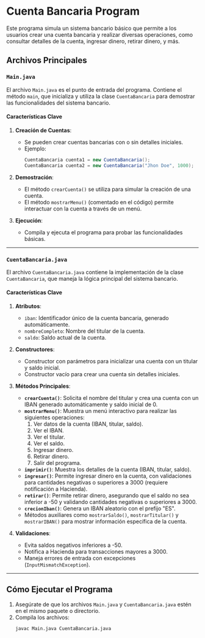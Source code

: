 # Cuenta Bancaria Program

Este programa simula un sistema bancario básico que permite a los usuarios crear una cuenta bancaria y realizar diversas operaciones, como consultar detalles de la cuenta, ingresar dinero, retirar dinero, y más.

## Archivos Principales

### `Main.java`
El archivo `Main.java` es el punto de entrada del programa. Contiene el método `main`, que inicializa y utiliza la clase `CuentaBancaria` para demostrar las funcionalidades del sistema bancario.

#### Características Clave
1. **Creación de Cuentas**:
   - Se pueden crear cuentas bancarias con o sin detalles iniciales.
   - Ejemplo:
     ```java
     CuentaBancaria cuenta1 = new CuentaBancaria();
     CuentaBancaria cuenta2 = new CuentaBancaria("Jhon Doe", 1000);
     ```

2. **Demostración**:
   - El método `crearCuenta()` se utiliza para simular la creación de una cuenta.
   - El método `mostrarMenu()` (comentado en el código) permite interactuar con la cuenta a través de un menú.

3. **Ejecución**:
   - Compila y ejecuta el programa para probar las funcionalidades básicas.

---

### `CuentaBancaria.java`
El archivo `CuentaBancaria.java` contiene la implementación de la clase `CuentaBancaria`, que maneja la lógica principal del sistema bancario.

#### Características Clave
1. **Atributos**:
   - `iban`: Identificador único de la cuenta bancaria, generado automáticamente.
   - `nombreCompleto`: Nombre del titular de la cuenta.
   - `saldo`: Saldo actual de la cuenta.

2. **Constructores**:
   - Constructor con parámetros para inicializar una cuenta con un titular y saldo inicial.
   - Constructor vacío para crear una cuenta sin detalles iniciales.

3. **Métodos Principales**:
   - **`crearCuenta()`**:
     Solicita el nombre del titular y crea una cuenta con un IBAN generado automáticamente y saldo inicial de 0.
   - **`mostrarMenu()`**:
     Muestra un menú interactivo para realizar las siguientes operaciones:
     1. Ver datos de la cuenta (IBAN, titular, saldo).
     2. Ver el IBAN.
     3. Ver el titular.
     4. Ver el saldo.
     5. Ingresar dinero.
     6. Retirar dinero.
     7. Salir del programa.
   - **`imprimir()`**:
     Muestra los detalles de la cuenta (IBAN, titular, saldo).
   - **`ingresar()`**:
     Permite ingresar dinero en la cuenta, con validaciones para cantidades negativas o superiores a 3000 (requiere notificación a Hacienda).
   - **`retirar()`**:
     Permite retirar dinero, asegurando que el saldo no sea inferior a -50 y validando cantidades negativas o superiores a 3000.
   - **`crecionIban()`**:
     Genera un IBAN aleatorio con el prefijo "ES".
   - Métodos auxiliares como `mostrarSaldo()`, `mostrarTitular()` y `mostrarIBAN()` para mostrar información específica de la cuenta.

4. **Validaciones**:
   - Evita saldos negativos inferiores a -50.
   - Notifica a Hacienda para transacciones mayores a 3000.
   - Maneja errores de entrada con excepciones (`InputMismatchException`).

---

## Cómo Ejecutar el Programa
1. Asegúrate de que los archivos `Main.java` y `CuentaBancaria.java` estén en el mismo paquete o directorio.
2. Compila los archivos:
   ```bash
   javac Main.java CuentaBancaria.java
